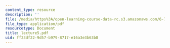 ```yaml
---
content_type: resource
description: ''
file: /media/https%3A/open-learning-course-data-rc.s3.amazonaws.com/6-772-compound-semiconductor-devices-spring-2003/ff23df229d57b9798717e16a3e3b63b8_lecture5.pdf
file_type: application/pdf
resourcetype: Document
title: lecture5.pdf
uid: ff23df22-9d57-b979-8717-e16a3e3b63b8
---
```

